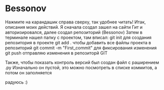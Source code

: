 
# Bessonov 
Нажмите на карандашик справа сверху, так удобнее читать!
Итак, описания моих действий.
Я сначала создал зашел на сайти Гит и авторизировался, далее создал репозиторий (Bessonov)
Затем в терминале нашел папку с проектом, там вписал:
git init для создания репозитория в проекте
git add . чтобы добавить все файлы проекта в репозиторий
git commit -m "First_commit" для фиксирования изменения
git push отправляю изменения в репозиторй GIT

Также, чтобы показать контроль версий был создан файл с раширением .py
Изначально он пустой, это можно посмотреть в списке коммитов, а потом он заполняется

радуюсь :)
